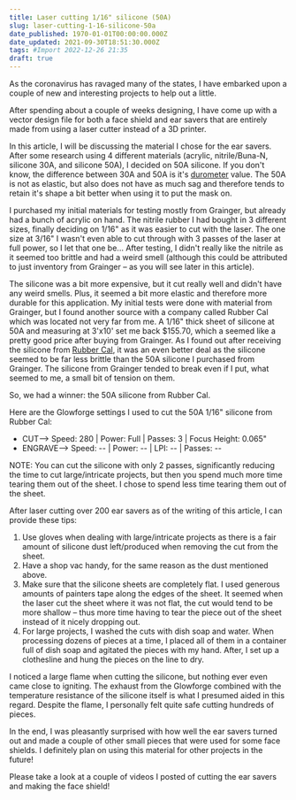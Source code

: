 ```yaml
---
title: Laser cutting 1/16" silicone (50A)
slug: laser-cutting-1-16-silicone-50a
date_published: 1970-01-01T00:00:00.000Z
date_updated: 2021-09-30T18:51:30.000Z
tags: #Import 2022-12-26 21:35
draft: true
---
```


As the coronavirus has ravaged many of the states, I have embarked upon a couple of new and interesting projects to help out a little.

After spending about a couple of weeks designing, I have come up with a vector design file for both a face shield and ear savers that are entirely made from using a laser cutter instead of a 3D printer.

In this article, I will be discussing the material I chose for the ear savers. After some research using 4 different materials (acrylic, nitrile/Buna-N, silicone 30A, and silicone 50A), I decided on 50A silicone. If you don't know, the difference between 30A and 50A is it's [durometer](https://en.wikipedia.org/wiki/Shore_durometer#Durometer_scales) value. The 50A is not as elastic, but also does not have as much sag and therefore tends to retain it's shape a bit better when using it to put the mask on.

I purchased my initial materials for testing mostly from Grainger, but already had a bunch of acrylic on hand. The nitrile rubber I had bought in 3 different sizes, finally deciding on 1/16" as it was easier to cut with the laser. The one size at 3/16" I wasn't even able to cut through with 3 passes of the laser at full power, so I let that one be... After testing, I didn't really like the nitrile as it seemed too brittle and had a weird smell (although this could be attributed to just inventory from Grainger – as you will see later in this article).

The silicone was a bit more expensive, but it cut really well and didn't have any weird smells. Plus, it seemed a bit more elastic and therefore more durable for this application. My initial tests were done with material from Grainger, but I found another source with a company called Rubber Cal which was located not very far from me. A 1/16" thick sheet of silicone at 50A and measuring at 3'x10' set me back $155.70, which a seemed like a pretty good price after buying from Grainger. As I found out after receiving the silicone from [Rubber Cal](https://www.rubbercal.com/), it was an even better deal as the silicone seemed to be far less brittle than the 50A silicone I purchased from Grainger. The silicone from Grainger tended to break even if I put, what seemed to me, a small bit of tension on them.

So, we had a winner: the 50A silicone from Rubber Cal.

Here are the Glowforge settings I used to cut the 50A 1/16" silicone from Rubber Cal:

- CUT--> Speed: 280 | Power: Full | Passes: 3 | Focus Height: 0.065"
- ENGRAVE--> Speed: -- | Power: -- | LPI: -- | Passes: --

NOTE: You can cut the silicone with only 2 passes, significantly reducing the time to cut large/intricate projects, but then you spend much more time tearing them out of the sheet. I chose to spend less time tearing them out of the sheet.

After laser cutting over 200 ear savers as of the writing of this article, I can provide these tips:

1. Use gloves when dealing with large/intricate projects as there is a fair amount of silicone dust left/produced when removing the cut from the sheet.
2. Have a shop vac handy, for the same reason as the dust mentioned above.
3. Make sure that the silicone sheets are completely flat. I used generous amounts of painters tape along the edges of the sheet. It seemed when the laser cut the sheet where it was not flat, the cut would tend to be more shallow – thus more time having to tear the piece out of the sheet instead of it nicely dropping out.
4. For large projects, I washed the cuts with dish soap and water. When processing dozens of pieces at a time, I placed all of them in a container full of dish soap and agitated the pieces with my hand. After, I set up a clothesline and hung the pieces on the line to dry.

I noticed a large flame when cutting the silicone, but nothing ever even came close to igniting. The exhaust from the Glowforge combined with the temperature resistance of the silicone itself is what I presumed aided in this regard. Despite the flame, I personally felt quite safe cutting hundreds of pieces.

In the end, I was pleasantly surprised with how well the ear savers turned out and made a couple of other small pieces that were used for some face shields. I definitely plan on using this material for other projects in the future!

Please take a look at a couple of videos I posted of cutting the ear savers and making the face shield!
